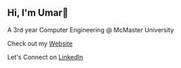 ## Hi, I'm Umar👋

A 3rd year Computer Engineering @ McMaster University  

Check out my [Website](https://umarjavaid56.github.io/Portfolio/)

Let's Connect on [LinkedIn](https://www.linkedin.com/in/umar-javaid-/)

